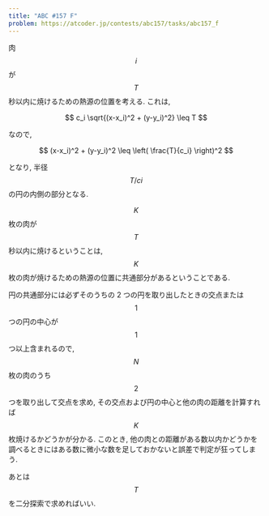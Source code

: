 ```yaml
---
title: "ABC #157 F"
problem: https://atcoder.jp/contests/abc157/tasks/abc157_f
---
```

肉 $$ i $$ が $$ T $$ 秒以内に焼けるための熱源の位置を考える. これは,

$$
c_i \sqrt{(x-x_i)^2 + (y-y_i)^2} \leq T
$$

なので,

$$
(x-x_i)^2 + (y-y_i)^2 \leq \left( \frac{T}{c_i} \right)^2
$$

となり, 半径 $$ T/ci $$ の円の内側の部分となる.

$$ K $$ 枚の肉が $$ T $$ 秒以内に焼けるということは, $$ K $$ 枚の肉が焼けるための熱源の位置に共通部分があるということである.

円の共通部分には必ずそのうちの 2 つの円を取り出したときの交点または $$ 1 $$ つの円の中心が $$ 1 $$ つ以上含まれるので, $$ N $$ 枚の肉のうち $$ 2 $$ つを取り出して交点を求め, その交点および円の中心と他の肉の距離を計算すれば $$ K $$ 枚焼けるかどうかが分かる. このとき, 他の肉との距離がある数以内かどうかを調べるときにはある数に微小な数を足しておかないと誤差で判定が狂ってしまう.

あとは $$ T $$ を二分探索で求めればいい.

